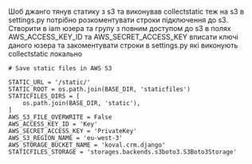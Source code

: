 Шоб джанго тянув статику з s3 та виконував collectstatic теж на s3 в settings.py потрібно розкоментувати строки підключення до s3.
Створити в iam юзера та групу з повним доступом до s3 в полях AWS_ACCESS_KEY_ID та AWS_SECRET_ACCESS_KEY вписати ключі даного юзера та закоментувати строки в settings.py які виконують collectstatic локально

```
# Save static files in AWS S3

STATIC_URL = '/static/'
STATIC_ROOT = os.path.join(BASE_DIR, 'staticfiles')
STATICFILES_DIRS = [
    os.path.join(BASE_DIR, 'static'),
]
AWS_S3_FILE_OVERWRITE = False
AWS_ACCESS_KEY_ID = 'Key'
AWS_SECRET_ACCESS_KEY = 'PrivateKey'
AWS_S3_REGION_NAME = 'eu-west-3'
AWS_STORAGE_BUCKET_NAME = 'koval.crm.django'
STATICFILES_STORAGE = 'storages.backends.s3boto3.S3Boto3Storage'
```
